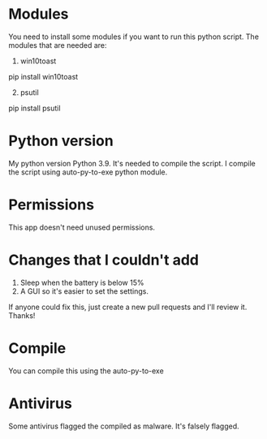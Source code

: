 # Modules
You need to install some modules if you want to run this python script. The modules that are needed are:
1. win10toast
 
pip install win10toast

2. psutil

pip install psutil

# Python version
My python version Python 3.9. It's needed to compile the script. I compile the script using auto-py-to-exe python module.
# Permissions
This app doesn't need unused permissions.
# Changes that I couldn't add
1. Sleep when the battery is below 15%
2. A GUI so it's easier to set the settings.

If anyone could fix this, just create a new pull requests and I'll review it. Thanks!
# Compile
You can compile this using the auto-py-to-exe

# Antivirus
Some antivirus flagged the compiled as malware. It's falsely flagged.
